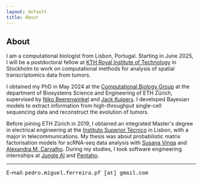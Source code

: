 ```yaml
---
layout: default
title: About
---
```


## About

I am a computational biologist from Lisbon, Portugal. Starting in June 2025, I will be a postdoctoral fellow at [KTH Royal Institute of Technology](https://www.kth.se/en) in Stockholm to work on computational methods for analysis of spatial transcriptomics data from tumors.

I obtained my PhD in May 2024 at the [Computational Biology Group](https://bsse.ethz.ch/cbg) at the department of Biosystems Science and Engineering of ETH Zürich, supervised by [Niko Beerenwinkel](https://bsse.ethz.ch/cbg/group/people/person-detail.MTQ5NDE3.TGlzdC81MTYsOTQ0ODM3Mzc2.html) and [Jack Kuipers](https://bsse.ethz.ch/cbg/group/people/person-detail.MjA3Mjc0.TGlzdC81MTYsOTQ0ODM3Mzc2.html). I developed Bayesian models to extract information from high-throughput single-cell sequencing data and reconstruct the evolution of tumors.

Before joining ETH Zürich in 2019, I obtained an integrated Master's degree in electrical engineering at the [Instituto Superior Técnico](https://tecnico.ulisboa.pt/en/) in Lisbon, with a major in telecommunications. My thesis was about probabilistic matrix factorisation models for scRNA-seq data analysis with [Susana Vinga](http://web.ist.utl.pt/susanavinga/) and [Alexandra M. Carvalho](http://www.lx.it.pt/~asmc/). During my studies, I took software engineering internships at [Jungle AI](https://www.jungle.ai/) and [Pentaho](https://www.hitachivantara.com/en-us/products/data-management-analytics.html).

---

E-mail: <span style="font-family:courier">pedro.miguel.ferreira.pf [at] gmail.com</span>
